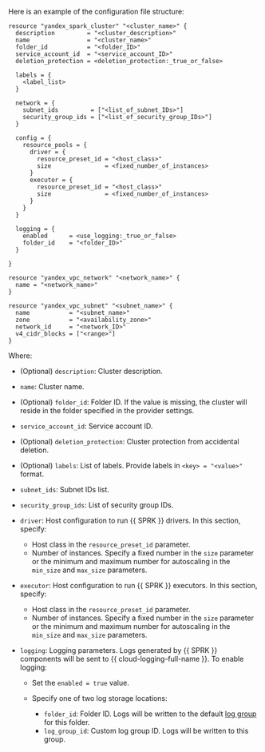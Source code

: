 Here is an example of the configuration file structure:

```hcl
resource "yandex_spark_cluster" "<cluster_name>" {
  description         = "<cluster_description>"
  name                = "<cluster_name>"
  folder_id           = "<folder_ID>"
  service_account_id  = "<service_account_ID>"
  deletion_protection = <deletion_protection:_true_or_false>

  labels = {
    <label_list>
  }

  network = {
    subnet_ids         = ["<list_of_subnet_IDs>"]
    security_group_ids = ["<list_of_security_group_IDs>"]
  }

  config = {
    resource_pools = {
      driver = {
        resource_preset_id = "<host_class>"
        size               = <fixed_number_of_instances>
      }
      executor = {
        resource_preset_id = "<host_class>"
        size               = <fixed_number_of_instances>
      }
    }
  }

  logging = {
    enabled      = <use_logging:_true_or_false>
    folder_id    = "<folder_ID>"
  }

}

resource "yandex_vpc_network" "<network_name>" {
  name = "<network_name>"
}

resource "yandex_vpc_subnet" "<subnet_name>" {
  name           = "<subnet_name>"
  zone           = "<availability_zone>"
  network_id     = "<network_ID>"
  v4_cidr_blocks = ["<range>"]
}
```

Where:

* (Optional) `description`: Cluster description.
* `name`: Cluster name.
* (Optional) `folder_id`: Folder ID. If the value is missing, the cluster will reside in the folder specified in the provider settings.
* `service_account_id`: Service account ID.
* (Optional) `deletion_protection`: Cluster protection from accidental deletion.
* (Optional) `labels`: List of labels. Provide labels in `<key> = "<value>"` format.
* `subnet_ids`: Subnet IDs list.
* `security_group_ids`: List of security group IDs.
* `driver`: Host configuration to run {{ SPRK }} drivers. In this section, specify:

  * Host class in the `resource_preset_id` parameter.
  * Number of instances. Specify a fixed number in the `size` parameter or the minimum and maximum number for autoscaling in the `min_size` and `max_size` parameters.

* `executor`: Host configuration to run {{ SPRK }} executors. In this section, specify:

  * Host class in the `resource_preset_id` parameter.
  * Number of instances. Specify a fixed number in the `size` parameter or the minimum and maximum number for autoscaling in the `min_size` and `max_size` parameters.
      
* `logging`: Logging parameters. Logs generated by {{ SPRK }} components will be sent to {{ cloud-logging-full-name }}. To enable logging:

    * Set the `enabled = true` value.
    * Specify one of two log storage locations:
    
      * `folder_id`: Folder ID. Logs will be written to the default [log group](../../../../logging/concepts/log-group.md) for this folder.
      * `log_group_id`: Custom log group ID. Logs will be written to this group.
